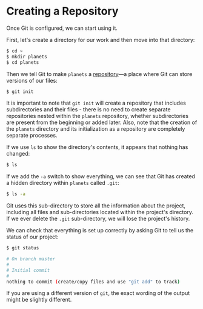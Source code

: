 # Creating a Repository

Once Git is configured, we can start using it.

First, let's create a directory for our work and then move into that directory:

```bash
$ cd ~
$ mkdir planets
$ cd planets
```

Then we tell Git to make `planets` a [repository](reference#repository)—a place where Git can store versions of our files:

```bash
$ git init
```

It is important to note that `git init` will create a repository that includes subdirectories and their files - there is no need to create separate repositories nested within the `planets` repository, whether subdirectories are present from the beginning or added later. Also, note that the creation of the `planets` directory and its initialization as a repository are completely separate processes.

If we use `ls` to show the directory's contents, it appears that nothing has changed:

```bash
$ ls
```

If we add the `-a` switch to show everything, we can see that Git has created a hidden directory within `planets` called `.git`:

```bash
$ ls -a
```

Git uses this sub-directory to store all the information about the project, including all files and sub-directories located within the project's directory. If we ever delete the `.git` sub-directory, we will lose the project's history.

We can check that everything is set up correctly by asking Git to tell us the status of our project:

```bash
$ git status
```

```bash
# On branch master
#
# Initial commit
#
nothing to commit (create/copy files and use "git add" to track)
```

If you are using a different version of `git`, the exact wording of the output might be slightly different.
